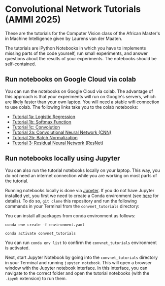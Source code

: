 # Convolutional Network Tutorials (AMMI 2025)

These are the tutorials for the Computer Vision class of the African Master's in Machine Intelligence given by Laurens van der Maaten.

The tutorials are iPython Notebooks in which you have to implements missing parts of the code yourself, run small experiments, and answer questions about the results of your experiments. The notebooks should be self-contained.

## Run notebooks on Google Cloud via colab

You can run the notebooks on Google Cloud via colab. The advantage of this approach is that your experiments will run on Google's servers, which are likely faster than your own laptop. You will need a stable wifi connection to use colab. The following links take you to the colab notebooks:

* [Tutorial 1a: Logistic Regression](https://colab.research.google.com/github/lvdmaaten/convnet_tutorials/blob/master/1a_logistic_regression.ipynb)
* [Tutorial 1b: Softmax Function](https://colab.research.google.com/github/lvdmaaten/convnet_tutorials/blob/master/1b_softmax_function.ipynb)
* [Tutorial 1c: Convolution](https://colab.research.google.com/github/lvdmaaten/convnet_tutorials/blob/master/1c_convolution.ipynb)
* [Tutorial 2a: Convolutional Neural Network (CNN)](https://colab.research.google.com/github/lvdmaaten/convnet_tutorials/blob/master/2a_convolutional_neural_network.ipynb)
* [Tutorial 2b: Batch Normalization](https://colab.research.google.com/github/lvdmaaten/convnet_tutorials/blob/master/2b_batch_normalization.ipynb)
* [Tutorial 3: Residual Neural Network (ResNet)](https://colab.research.google.com/github/lvdmaaten/convnet_tutorials/blob/master/3_residual_neural_network.ipynb)

## Run notebooks locally using Jupyter

You can also run the tutorial notebooks locally on your laptop. This way, you do not need an internet connection while you are working on most parts of the tutorial.

Running notebooks locally is done via [Jupyter](https://jupyter.org/). If you do not have Jupyter installed yet, you first we need to create a Conda environment (see [here](https://docs.conda.io/projects/conda/en/latest/user-guide/tasks/manage-environments.html) for details). To do so, `git clone` this repository and run the following commands in your Terminal from the `convnet_tutorials` directory: 

You can install all packages from conda environment as follows:

```
conda env create -f environment.yaml

conda activate convnet_tutorials
```

You can run `conda env list` to confirm the `convnet_tutorials` environment is activated.

Next, start Jupyter Notebook by going into the `convnet_tutorials` directory in your Terminal and running `jupyter notebook`. This will open a browser window with the Jupyter notebook interface. In this interface, you can navigate to the correct folder and open the tutorial notebooks (with the `.ipynb` extension) to run them.
